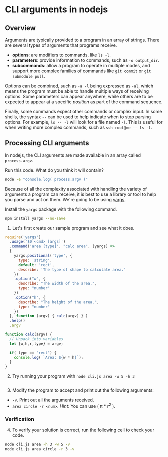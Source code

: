 # CLI arguments in nodejs

## Overview 

Arguments are typically provided to a program in an array of strings. There are several types of arguments that programs receive.

* **options**: are modifiers to commands, like `ls -l`.
* **parameters**: provide information to commands, such as `-o output_dir`.
* **subcommands**: allow a program to operate in multiple modes, and support more complex families of commands like `git commit` or `git submodule pull`.

Options can be combined, such as `-a -l` being expressed as `-al`, which means the program must be able to handle multiple ways of receiving options. Some parameters can appear anywhere, while others are to be expected to appear at a specific _position_ as part of the command sequence.

Finally, some commands expect other commands or complex input. In some shells, the syntax `--` can be used to help indicate when to stop parsing options. For example, `ls -- -l` will look for a file named `-l`. This is useful for when writing more complex commands, such as `ssh root@me -- ls -l`.


## Processing CLI arguments

In nodejs, the CLI arguments are made available in an array called `process.argv`.

Run this code. What do you think it will contain?

```bash | {type: 'command'}
node -e "console.log( process.argv )"
```

Because of all the complexity associated with handling the variety of arguments a program can receive, it is best to use a library or tool to help you parse and act on them. We're going to be using [yargs](https://github.com/yargs/yargs).

Install the `yargs` package with the following command.

```bash | {type: 'command', failed_when: 'exitCode != 0' }
npm install yargs --no-save
```

1. Let's first create our sample program and see what it does.

```js | {type: 'file', path: 'cli.js'}
require('yargs')
  .usage('$0 <cmd> [args]')
  .command('area [type]', "calc area", (yargs) => 
  {
    yargs.positional('type', {
      type: 'string',
      default: 'rect',
      describe: 'The type of shape to calculate area.'
    })
    .option("w", {
      describe: "The width of the area.",
      type: "number"
    })
    .option("h", {
      describe: "The height of the area.",
      type: "number"
    })
  }, function (argv) { calc(argv) } )
  .help()
  .argv

function calc(argv) {
  // Unpack into variables
  let {w,h,r,type} = argv;

  if( type == "rect") {
    console.log( `Area: ${w * h}`);
  }
}

```

2. Try running your program with `node cli.js area -w 5 -h 3`

```bash | {type: 'repl'}
```

3. Modify the program to accept and print out the following arguments:

* `-v`. Print out all the arguments received.
* `area circle -r <num>`. _Hint_: You can use ( π * r<sup>2</sup> ).

### Verification

4. To verify your solution is correct, run the following cell to check your code.

```bash | {type: 'command'}
node cli.js area -h 3 -w 5 -v
node cli.js area circle -r 3 -v
```